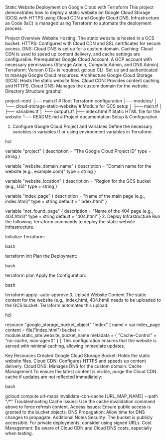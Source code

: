 Static Website Deployment on Google Cloud with Terraform
This project demonstrates how to deploy a static website on Google Cloud Storage (GCS) with HTTPS using Cloud CDN and Google Cloud DNS. Infrastructure as Code (IaC) is managed using Terraform to automate the deployment process.

Project Overview
Website Hosting: The static website is hosted in a GCS bucket.
HTTPS: Configured with Cloud CDN and SSL certificates for secure access.
DNS: Cloud DNS is set up for a custom domain.
Caching: Cloud CDN is used to speed up content delivery, and cache settings are configurable.
Prerequisites
Google Cloud Account: A GCP account with necessary permissions (Storage Admin, Compute Admin, and DNS Admin).
Terraform: Version 0.12+ is required.
gcloud CLI: Set up and authenticated to manage Google Cloud resources.
Architecture
Google Cloud Storage (GCS): Hosts the static website files.
Cloud CDN: Provides content caching and HTTPS.
Cloud DNS: Manages the custom domain for the website.
Directory Structure
graphql

project-root/
├── main.tf                   # Root Terraform configuration
├── modules/
│   └── cloud-storage-static-website/ # Module for GCS setup
│       ├── main.tf
│       ├── variables.tf
│       └── outputs.tf
├── index.html                # Static HTML file for the website
└── README.md                 # Project documentation
Setup & Configuration
1. Configure Google Cloud Project and Variables
Define the necessary variables in variables.tf or using environment variables in Terraform.

hcl

variable "project" {
  description = "The Google Cloud Project ID"
  type        = string
}

variable "website_domain_name" {
  description = "Domain name for the website (e.g., example.com)"
  type        = string
}

variable "website_location" {
  description = "Region for the GCS bucket (e.g., US)"
  type        = string
}

variable "index_page" {
  description = "Name of the main page (e.g., index.html)"
  type        = string
  default     = "index.html"
}

variable "not_found_page" {
  description = "Name of the 404 page (e.g., 404.html)"
  type        = string
  default     = "404.html"
}
2. Deploy Infrastructure
Run the following Terraform commands to deploy the static website infrastructure.

Initialize Terraform:

bash

terraform init
Plan the Deployment:

bash

terraform plan
Apply the Configuration:

bash

terraform apply -auto-approve
3. Upload Website Content
The static content for the website (e.g., index.html, 404.html) needs to be uploaded to the GCS bucket. Terraform automates this upload:

hcl

resource "google_storage_bucket_object" "index" {
  name    = var.index_page
  content = file("index.html")
  bucket  = module.static_site.website_bucket_name
  metadata = {
    "Cache-Control" = "no-cache, max-age=0"
  }
}
This configuration ensures that the website is served with minimal caching, allowing immediate updates.

Key Resources Created
Google Cloud Storage Bucket: Holds the static website files.
Cloud CDN: Configures HTTPS and speeds up content delivery.
Cloud DNS: Manages DNS for the custom domain.
Cache Management
To ensure the latest content is visible, purge the Cloud CDN cache if updates are not reflected immediately:

bash

gcloud compute url-maps invalidate-cdn-cache [URL_MAP_NAME] --path "/*"
Troubleshooting
Cache Issues: Use the cache invalidation command above to force refresh content.
Access Issues: Ensure public access is granted to the bucket objects.
DNS Propagation: Allow time for DNS changes to propagate.
Additional Notes
Security: The bucket is publicly accessible. For private deployments, consider using signed URLs.
Cost Management: Be aware of Cloud CDN and Cloud DNS costs, especially when testing.